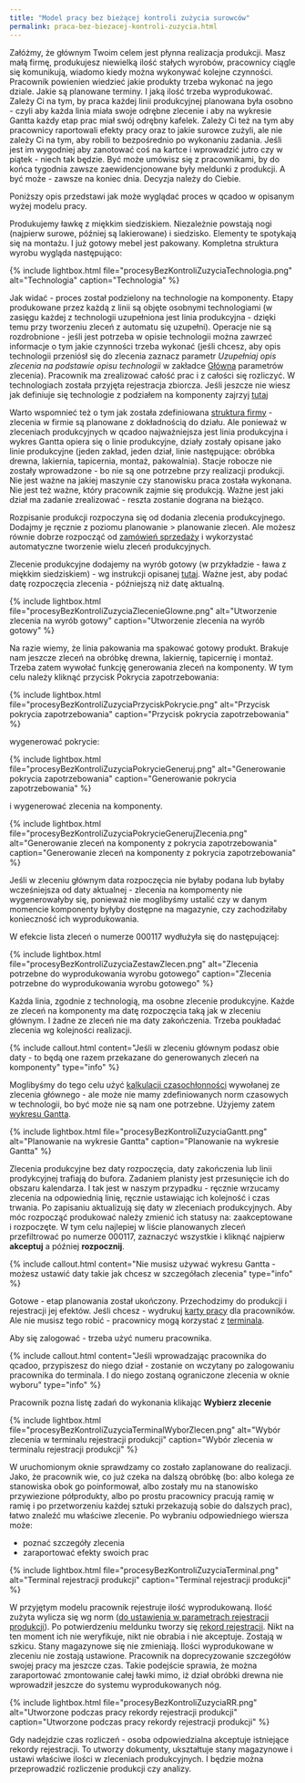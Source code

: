 ```yaml
---
title: "Model pracy bez bieżącej kontroli zużycia surowców"
permalink: praca-bez-biezacej-kontroli-zuzycia.html 
---
```

Załóżmy, że głównym Twoim celem jest płynna realizacja produkcji. Masz małą firmę, produkujesz niewielką ilość stałych wyrobów, pracownicy ciągle się komunikują, wiadomo kiedy można wykonywać kolejne czynności. Pracownik powienien wiedzieć jakie produkty trzeba wykonać na jego dziale. Jakie są planowane terminy. I jaką ilość trzeba wyprodukować. Zależy Ci na tym, by praca każdej linii produkcyjnej planowana była osobno - czyli aby każda linia miała swoje odrębne zlecenie i aby na wykresie Gantta każdy etap prac miał swój odrębny kafelek. Zależy Ci też na tym aby pracownicy raportowali efekty pracy oraz to jakie surowce zużyli, ale nie zależy Ci na tym, aby robili to bezpośrednio po wykonaniu zadania. Jeśli jest im wygodniej aby zanotować coś na kartce i wprowadzić jutro czy w piątek - niech tak będzie. Być może umówisz się z pracownikami, by do końca tygodnia zawsze zaewidencjonowane były meldunki z produkcji. A być może - zawsze na koniec dnia. Decyzja należy do Ciebie. 

Poniższy opis przedstawi jak może wyglądać proces w qcadoo w opisanym wyżej modelu pracy.

Produkujemy ławkę z miękkim siedziskiem. Niezależnie powstają nogi (najpierw surowe, później są lakierowane) i siedzisko. Elementy te spotykają się na montażu. I już gotowy mebel jest pakowany. Kompletna struktura wyrobu wygląda następująco:

{% include lightbox.html file="procesyBezKontroliZuzyciaTechnologia.png" alt="Technologia" caption="Technologia" %}

Jak widać - proces został podzielony na technologie na komponenty. Etapy produkowane przez każdą z linii są objęte osobnymi technologiami (w zasięgu każdej z technologii uzupełniona jest linia produkcyjna - dzięki temu przy tworzeniu zleceń z automatu się uzupełni). Operacje nie są rozdrobnione - jeśli jest potrzeba w opisie technologii można zawrzeć informacje o tym jakie czynności trzeba wykonać (jeśli chcesz, aby opis technologii przeniósł się do zlecenia zaznacz parametr _Uzupełniaj opis zlecenia na podstawie opisu technologii_ w zakładce [Główna](/parametry-zlecen.html#główna) parametrów zlecenia). Pracownik ma zrealizować całość prac i z całości się rozliczyć. W technologiach została przyjęta rejestracja zbiorcza.
Jeśli jeszcze nie wiesz jak definiuje się technologie z podziałem na komponenty zajrzyj [tutaj](/technologie-szczegoly.html#technologie-na-komponenty)

Warto wspomnieć też o tym jak została zdefiniowana [struktura firmy](/struktura-firmy) - zlecenia w firmie są planowane z dokładnością do działu. Ale ponieważ w zleceniach produkcyjnych w qcadoo najważniejsza jest linia produkcyjna i wykres Gantta opiera się o linie produkcyjne, działy zostały opisane jako linie produkcyjne (jeden zakład, jeden dział, linie następujące: obróbka drewna, lakiernia, tapicernia, montaż, pakowalnia). Stacje robocze nie zostały wprowadzone - bo nie są one potrzebne przy realizacji produkcji. Nie jest ważne na jakiej maszynie czy stanowisku praca została wykonana. Nie jest też ważne, który pracownik zajmie się produkcją. Ważne jest jaki dział ma zadanie zrealizować - reszta zostanie dograna na bieżąco. 

Rozpisanie produkcji rozpoczyna się od dodania zlecenia produkcyjnego. Dodajmy je ręcznie z poziomu planowanie > planowanie zleceń. Ale możesz równie dobrze rozpocząć od [zamówień sprzedaży](/zlecenia-nadrzedne) i wykorzystać automatyczne tworzenie wielu zleceń produkcyjnych.

Zlecenie produkcyjne dodajemy na wyrób gotowy (w przykładzie - ława z miękkim siedziskiem) - wg instrukcji opisanej [tutaj](/zlecenia-produkcyjne). Ważne jest, aby podać datę rozpoczęcia zlecenia - późniejszą niż datę aktualną.

{% include lightbox.html file="procesyBezKontroliZuzyciaZlecenieGlowne.png" alt="Utworzenie zlecenia na wyrób gotowy" caption="Utworzenie zlecenia na wyrób gotowy" %}

Na razie wiemy, że linia pakowania ma spakować gotowy produkt. Brakuje nam jeszcze zleceń na obróbkę drewna, lakiernię, tapicernię i montaż. Trzeba zatem wywołać funkcję generowania zleceń na komponenty. W tym celu należy kliknąć przycisk Pokrycia zapotrzebowania:

{% include lightbox.html file="procesyBezKontroliZuzyciaPrzyciskPokrycie.png" alt="Przycisk pokrycia zapotrzebowania" caption="Przycisk pokrycia zapotrzebowania" %}

wygenerować pokrycie:

{% include lightbox.html file="procesyBezKontroliZuzyciaPokrycieGeneruj.png" alt="Generowanie pokrycia zapotrzebowania" caption="Generowanie pokrycia zapotrzebowania" %}

i wygenerować zlecenia na komponenty.

{% include lightbox.html file="procesyBezKontroliZuzyciaPokrycieGenerujZlecenia.png" alt="Generowanie zleceń na komponenty z pokrycia zapotrzebowania" caption="Generowanie zleceń na komponenty z pokrycia zapotrzebowania" %}

Jeśli w zleceniu głównym data rozpoczęcia nie byłaby podana lub byłaby wcześniejsza od daty aktualnej - zlecenia na kompomenty nie wygenerowałyby się, ponieważ nie moglibyśmy ustalić czy w danym momencie komponenty byłyby dostępne na magazynie, czy zachodziłaby konieczność ich wyprodukowania.

W efekcie lista zleceń o numerze 000117 wydłużyła się do następującej:

{% include lightbox.html file="procesyBezKontroliZuzyciaZestawZlecen.png" alt="Zlecenia potrzebne do wyprodukowania wyrobu gotowego" caption="Zlecenia potrzebne do wyprodukowania wyrobu gotowego" %}

Każda linia, zgodnie z technologią, ma osobne zlecenie produkcyjne. Każde ze zleceń na komponenty ma datę rozpoczęcia taką jak w zleceniu głównym. I żadne ze zleceń nie ma daty zakończenia. Trzeba poukładać zlecenia wg kolejności realizacji.

{% include callout.html content="Jeśli w zleceniu głównym podasz obie daty - to będą one razem przekazane do generowanych zleceń na komponenty" type="info" %}

Moglibyśmy do tego celu użyć [kalkulacji czasochłonności](/czasochlonnosc-zlecenia) wywołanej ze zlecenia głównego - ale może nie mamy zdefiniowanych norm czasowych w technologii, bo być może nie są nam one potrzebne. Użyjemy zatem [wykresu Gantta](/planowanie-na-liniach). 

{% include lightbox.html file="procesyBezKontroliZuzyciaGantt.png" alt="Planowanie na wykresie Gantta" caption="Planowanie na wykresie Gantta" %}

Zlecenia produkcyjne bez daty rozpoczęcia, daty zakończenia lub linii prodykcyjnej trafiają do bufora. Zadaniem planisty jest przesunięcie ich do obszaru kalendarza. I tak jest w naszym przypadku - ręcznie wrzucamy zlecenia na odpowiednią linię, ręcznie ustawiając ich kolejność i czas trwania. Po zapisaniu aktualizują się daty w zleceniach produkcyjnych. Aby móc rozpocząć produkować należy zmienić ich statusy na: zaakceptowane i rozpoczęte. W tym celu najlepiej w liście planowanych zleceń przefiltrować po numerze 000117, zaznaczyć wszystkie i kliknąć najpierw **akceptuj** a później **rozpocznij**.

{% include callout.html content="Nie musisz używać wykresu Gantta - możesz ustawić daty takie jak chcesz w szczegółach zlecenia" type="info" %}

Gotowe - etap planowania został ukończony. Przechodzimy do produkcji i rejestracji jej efektów. Jeśli chcesz - wydrukuj [karty pracy](/karty-pracy) dla pracowników. Ale nie musisz tego robić - pracownicy mogą korzystać z [terminala](/terminal). 

Aby się zalogować - trzeba użyć numeru pracownika.

{% include callout.html content="Jeśli wprowadzając pracownika do qcadoo, przypiszesz do niego dział - zostanie on wczytany po zalogowaniu pracownika do terminala. I do niego zostaną ograniczone zlecenia w oknie wyboru" type="info" %}

Pracownik pozna listę zadań do wykonania klikając **Wybierz zlecenie**

{% include lightbox.html file="procesyBezKontroliZuzyciaTerminalWyborZlecen.png" alt="Wybór zlecenia w terminalu rejestracji produkcji" caption="Wybór zlecenia w terminalu rejestracji produkcji" %}

W uruchomionym oknie sprawdzamy co zostało zaplanowane do realizacji. Jako, że pracownik wie, co już czeka na dalszą obróbkę (bo: albo kolega ze stanowiska obok go poinformował, albo zostały mu na stanowisko przywiezione półprodukty, albo po prostu pracownicy pracują ramię w ramię i po przetworzeniu każdej sztuki przekazują sobie do dalszych prac), łatwo znaleźć mu właściwe zlecenie. Po wybraniu odpowiedniego wiersza może:
- poznać szczegóły zlecenia
- zaraportować efekty swoich prac

{% include lightbox.html file="procesyBezKontroliZuzyciaTerminal.png" alt="Terminal rejestracji produkcji" caption="Terminal rejestracji produkcji" %}

W przyjętym modelu pracownik rejestruje ilość wyprodukowaną. Ilość zużyta wylicza się wg norm ([do ustawienia w parametrach rejestracji produkcji](/parametry-rejestracja-produkcji)). Po potwierdzeniu meldunku tworzy się [rekord rejestracji](/rejestracja-produkcji). Nikt na ten moment ich nie weryfikuje, nikt nie obrabia i nie akceptuje. Zostają w szkicu. Stany magazynowe się nie zmieniają. Ilości wyprodukowane w zleceniu nie zostają ustawione. Pracownik na doprecyzowanie szczegółów swojej pracy ma jeszcze czas.
Takie podejście sprawia, że można zaraportować zmontowanie całej ławki mimo, iż dział obróbki drewna nie wprowadził jeszcze do systemu wyprodukowanych nóg.

{% include lightbox.html file="procesyBezKontroliZuzyciaRR.png" alt="Utworzone podczas pracy rekordy rejestracji produkcji" caption="Utworzone podczas pracy rekordy rejestracji produkcji" %}

Gdy nadejdzie czas rozliczeń - osoba odpowiedzialna akceptuje istniejące rekordy rejestracji. To utworzy dokumenty, ukształtuje stany magazynowe i ustawi właściwe ilości w zleceniach produkcyjnych. I będzie można przeprowadzić rozliczenie produkcji czy analizy.



